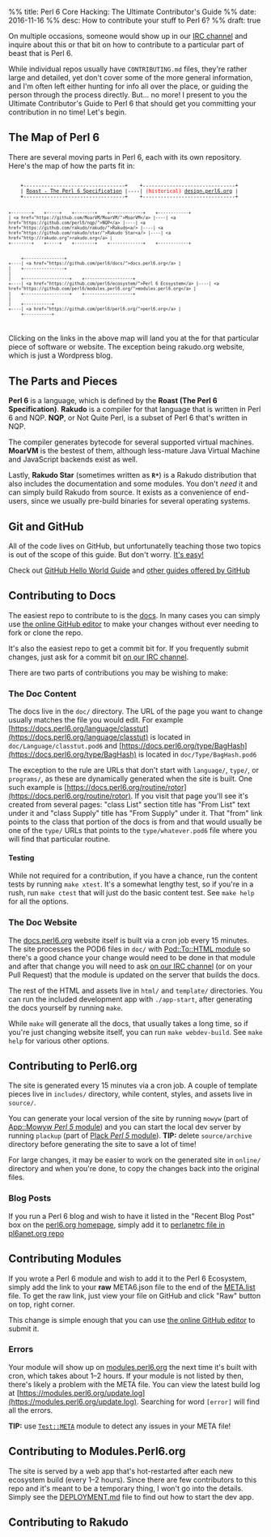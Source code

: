 %% title: Perl 6 Core Hacking: The Ultimate Contributor's Guide
%% date: 2016-11-16
%% desc: How to contribute your stuff to Perl 6?
%% draft: true

On multiple occasions, someone would show up in our
[IRC channel](https://docs.perl6.org/webchat.html) and inquire about this or
that bit on how to contribute to a particular part of beast that is Perl 6.

While individual repos usually have `CONTRIBUTING.md` files, they're rather
large and detailed, yet don't cover some of the more general information, and
I'm often left either hunting for info all over the place, or guiding the
person through the process directly. But... no more! I present to you the
Ultimate Contributor's Guide to Perl 6 that should get you committing your
contribution in no time! Let's begin.

## The Map of Perl 6

There are several moving parts in Perl 6, each with its own repository.
Here's the map of how the parts fit in:

<div style="white-space: pre; font-family: monospace; font-size: 70%">
    +----------------------------------+    +-------------------------------+
    | <a href="https://github.com/perl6/roast/">Roast - The Perl 6 Specification</a> |----| <span style="color: red">(historical)</span> <a href="https://github.com/perl6/specs/">design.perl6.org</a> |
    +----------------------------------+    +-------------------------------+

    +--------+    +-----+    +--------+    +-------------+    +------------+
    | <a href="https://github.com/MoarVM/MoarVM/">MoarVM</a> |----| <a href="https://github.com/perl6/nqp/">NQP</a> |----| <a href="https://github.com/rakudo/rakudo/">Rakudo<a/> |----| <a href="https://github.com/rakudo/star/">Rakudo Star<a/> |----| <a href="http://rakudo.org">rakudo.org</a> |
    +--------+    +-----+    +--------+    +-------------+    +------------+


         +----------------+
    +----| <a href="https://github.com/perl6/docs/">docs.perl6.org</a> |
    |    +----------------+
    |
    |    +------------------+    +-------------------+
    +----| <a href="https://github.com/perl6/ecosystem/">Perl 6 Ecosystem</a> |----| <a href="https://github.com/perl6/modules.perl6.org/">modules.perl6.org</a> |
    |    +------------------+    +-------------------+
    |
    |    +-----------+
    +----| <a href="https://github.com/perl6/perl6.org/">perl6.org</a> |
         +-----------+
</div>

Clicking on the links in the above map will land you at the for that particular
piece of software or website. The exception being rakudo.org website, which
is just a Wordpress blog.

## The Parts and Pieces

**Perl 6** is a language, which is defined by the
**Roast (The Perl 6 Specification)**.
**Rakudo** is a compiler for that language that is written in Perl 6 and NQP.
**NQP**, or Not Quite Perl, is a subset of Perl 6 that's written in NQP.

The compiler generates bytecode for several supported virtual machines.
**MoarVM** is the bestest of them, although less-mature Java Virtual Machine
and JavaScript backends exist as well.

Lastly, **Rakudo Star** (sometimes written as **`R*`**) is a Rakudo distribution
that also includes the documentation and some modules. You don't *need* it and
can simply build Rakudo from source. It exists as a convenience of end-users,
since we usually pre-build binaries for several operating systems.

## Git and GitHub

All of the code lives on GitHub, but unfortunatelly teaching those two topics
is out of the scope of this guide. But don't worry. [It's easy!](https://xkcd.com/1597/)

Check out [GitHub Hello World Guide](https://guides.github.com/activities/hello-world/)
and [other guides offered by GitHub](https://help.github.com/articles/good-resources-for-learning-git-and-github/)

## Contributing to Docs

The easiest repo to contribute to is the [docs](https://github.com/perl6/docs/).
In many cases you can simply use [the online GitHub editor](https://help.github.com/articles/editing-files-in-your-repository/)
to make your changes without ever needing to fork or clone the repo.

It's also the easiest repo to get a commit bit for. If you frequently submit
changes, just ask for a commit bit [on our IRC channel](https://docs.perl6.org/webchat.html).

There are two parts of contributions you may be wishing to make:

### The Doc Content

The docs live in the `doc/` directory. The URL of the page you
want to change usually matches the file you would edit. For example
[https://docs.perl6.org/language/classtut](https://docs.perl6.org/language/classtut)
is located in `doc/Language/classtut.pod6` and
[https://docs.perl6.org/type/BagHash](https://docs.perl6.org/type/BagHash) is
located in `doc/Type/BagHash.pod6`

The exception to the rule are URLs that don't start with `language/`,
`type/`, or `programs/`, as these are dynamically generated when the site is
built. One such example is
[https://docs.perl6.org/routine/rotor](https://docs.perl6.org/routine/rotor).
If you visit that page you'll see it's created from several pages:
"class List" section title has "From List" text under it and "class Supply"
title has "From Supply" under it. That "from" link points to the class
that portion of the docs is from and that would usually be one of the `type/`
URLs that points to the `type/whatever.pod6` file where you will find that
particular routine.

#### Testing

While not required for a contribution, if you have a chance, run the content
tests by running `make xtest`. It's a somewhat lengthy test, so if you're in
a rush, run `make ctest` that will just do the basic content test.
See `make help` for all the options.

### The Doc Website

The [docs.perl6.org](https://docs.perl6.org) website itself is built via
a cron job every 15 minutes. The site processes the POD6 files in `doc/`
with [Pod::To::HTML module](http://modules.perl6.org/dist/Pod::To::HTML) so
there's a good chance your change would need to be done in that module and
after that change you will need to ask [on our IRC channel](https://docs.perl6.org/webchat.html)
(or on your Pull Request) that the module is updated on the server that builds the docs.

The rest of the HTML and assets live in `html/` and `template/` directories.
You can run the included development app with `./app-start`, after generating
the docs yourself by running `make`.

While `make` will generate all the docs, that usually takes a long time, so
if you're just changing website itself, you can run `make webdev-build`. See
`make help` for various other options.

## Contributing to Perl6.org

The site is generated every 15 minutes via a cron job. A couple of template
pieces live in `includes/` directory, while content, styles, and assets live
in `source/`.

You can generate your local version of the site by running `mowyw`
(part of [App::Mowyw *Perl 5* module](https://metacpan.org/pod/App::Mowyw)) and
you can start the local dev server by running `plackup`
(part of [Plack *Perl 5* module](https://metacpan.org/pod/Plack)). **TIP:**
delete `source/archive` directory before generating the site to save a lot of
time!

For large changes, it may be easier to work on the generated site in `online/`
directory and when you're done, to copy the changes back into the original
files.

### Blog Posts

If you run a Perl 6 blog and wish to have it listed in the "Recent Blog Post"
box on the [perl6.org homepage](https://perl6.org), simply add it to
[perlanetrc file in pl6anet.org
repo](https://github.com/stmuk/pl6anet.org/blob/master/perlanetrc)

## Contributing Modules

If you wrote a Perl 6 module and wish to add it to the Perl 6 Ecosystem,
simply add the link to your **raw** META6.json file to the end of the
[META.list](https://github.com/perl6/ecosystem/blob/master/META.list) file.
To get the raw link, just view your file on GitHub and click "Raw" button on
top, right corner.

This change is simple enough that you can use [the online GitHub
editor](https://help.github.com/articles/editing-files-in-your-repository/) to
submit it.

### Errors

Your module will show up on [modules.perl6.org](https://modules.perl6.org) the
next time it's built with cron, which takes about 1–2 hours. If your module
is not listed by then, there's likely a problem with the META file. You can
view the latest build log at
[https://modules.perl6.org/update.log](https://modules.perl6.org/update.log).
Searching for word `[error]` will find all the errors.

**TIP:** use [`Test::META`](https://modules.perl6.org/dist/Test::META) module
to detect any issues in your META file!

## Contributing to Modules.Perl6.org

The site is served by a web app that's hot-restarted after each new ecosystem
build (every 1–2 hours). Since there are few contributors to this repo and
it's meant to be a temporary thing, I won't go into the details. Simply
see the [DEPLOYMENT.md](https://github.com/perl6/modules.perl6.org/blob/master/DEPLOYMENT.md)
file to find out how to start the dev app.

## Contributing to Rakudo
